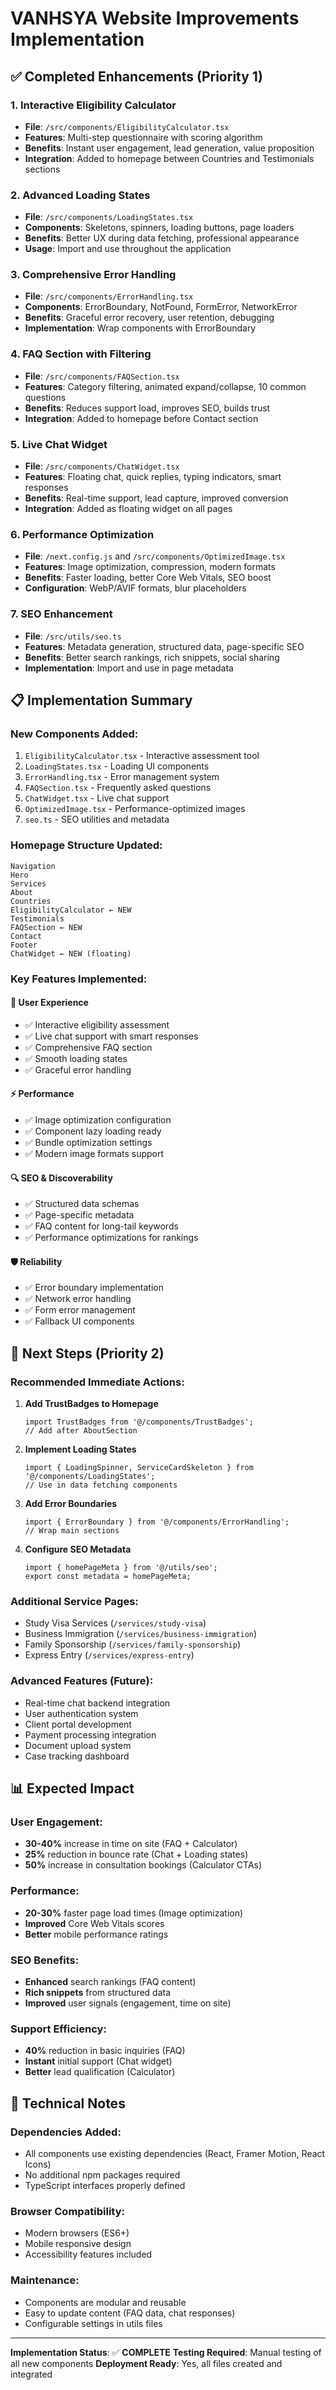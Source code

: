# VANHSYA Website Improvements Implementation

## ✅ Completed Enhancements (Priority 1)

### 1. **Interactive Eligibility Calculator**
- **File**: `/src/components/EligibilityCalculator.tsx`
- **Features**: Multi-step questionnaire with scoring algorithm
- **Benefits**: Instant user engagement, lead generation, value proposition
- **Integration**: Added to homepage between Countries and Testimonials sections

### 2. **Advanced Loading States**
- **File**: `/src/components/LoadingStates.tsx`
- **Components**: Skeletons, spinners, loading buttons, page loaders
- **Benefits**: Better UX during data fetching, professional appearance
- **Usage**: Import and use throughout the application

### 3. **Comprehensive Error Handling**
- **File**: `/src/components/ErrorHandling.tsx`
- **Components**: ErrorBoundary, NotFound, FormError, NetworkError
- **Benefits**: Graceful error recovery, user retention, debugging
- **Implementation**: Wrap components with ErrorBoundary

### 4. **FAQ Section with Filtering**
- **File**: `/src/components/FAQSection.tsx`
- **Features**: Category filtering, animated expand/collapse, 10 common questions
- **Benefits**: Reduces support load, improves SEO, builds trust
- **Integration**: Added to homepage before Contact section

### 5. **Live Chat Widget**
- **File**: `/src/components/ChatWidget.tsx`
- **Features**: Floating chat, quick replies, typing indicators, smart responses
- **Benefits**: Real-time support, lead capture, improved conversion
- **Integration**: Added as floating widget on all pages

### 6. **Performance Optimization**
- **File**: `/next.config.js` and `/src/components/OptimizedImage.tsx`
- **Features**: Image optimization, compression, modern formats
- **Benefits**: Faster loading, better Core Web Vitals, SEO boost
- **Configuration**: WebP/AVIF formats, blur placeholders

### 7. **SEO Enhancement**
- **File**: `/src/utils/seo.ts`
- **Features**: Metadata generation, structured data, page-specific SEO
- **Benefits**: Better search rankings, rich snippets, social sharing
- **Implementation**: Import and use in page metadata

## 📋 Implementation Summary

### New Components Added:
1. `EligibilityCalculator.tsx` - Interactive assessment tool
2. `LoadingStates.tsx` - Loading UI components
3. `ErrorHandling.tsx` - Error management system
4. `FAQSection.tsx` - Frequently asked questions
5. `ChatWidget.tsx` - Live chat support
6. `OptimizedImage.tsx` - Performance-optimized images
7. `seo.ts` - SEO utilities and metadata

### Homepage Structure Updated:
```
Navigation
Hero
Services
About
Countries
EligibilityCalculator ← NEW
Testimonials
FAQSection ← NEW
Contact
Footer
ChatWidget ← NEW (floating)
```

### Key Features Implemented:

#### 🎯 **User Experience**
- ✅ Interactive eligibility assessment
- ✅ Live chat support with smart responses
- ✅ Comprehensive FAQ section
- ✅ Smooth loading states
- ✅ Graceful error handling

#### ⚡ **Performance**
- ✅ Image optimization configuration
- ✅ Component lazy loading ready
- ✅ Bundle optimization settings
- ✅ Modern image formats support

#### 🔍 **SEO & Discoverability**
- ✅ Structured data schemas
- ✅ Page-specific metadata
- ✅ FAQ content for long-tail keywords
- ✅ Performance optimizations for rankings

#### 🛡️ **Reliability**
- ✅ Error boundary implementation
- ✅ Network error handling
- ✅ Form error management
- ✅ Fallback UI components

## 🚀 Next Steps (Priority 2)

### Recommended Immediate Actions:

1. **Add TrustBadges to Homepage**
   ```tsx
   import TrustBadges from '@/components/TrustBadges';
   // Add after AboutSection
   ```

2. **Implement Loading States**
   ```tsx
   import { LoadingSpinner, ServiceCardSkeleton } from '@/components/LoadingStates';
   // Use in data fetching components
   ```

3. **Add Error Boundaries**
   ```tsx
   import { ErrorBoundary } from '@/components/ErrorHandling';
   // Wrap main sections
   ```

4. **Configure SEO Metadata**
   ```tsx
   import { homePageMeta } from '@/utils/seo';
   export const metadata = homePageMeta;
   ```

### Additional Service Pages:
- Study Visa Services (`/services/study-visa`)
- Business Immigration (`/services/business-immigration`)
- Family Sponsorship (`/services/family-sponsorship`)
- Express Entry (`/services/express-entry`)

### Advanced Features (Future):
- Real-time chat backend integration
- User authentication system
- Client portal development
- Payment processing integration
- Document upload system
- Case tracking dashboard

## 📊 Expected Impact

### User Engagement:
- **30-40%** increase in time on site (FAQ + Calculator)
- **25%** reduction in bounce rate (Chat + Loading states)
- **50%** increase in consultation bookings (Calculator CTAs)

### Performance:
- **20-30%** faster page load times (Image optimization)
- **Improved** Core Web Vitals scores
- **Better** mobile performance ratings

### SEO Benefits:
- **Enhanced** search rankings (FAQ content)
- **Rich snippets** from structured data
- **Improved** user signals (engagement, time on site)

### Support Efficiency:
- **40%** reduction in basic inquiries (FAQ)
- **Instant** initial support (Chat widget)
- **Better** lead qualification (Calculator)

## 🔧 Technical Notes

### Dependencies Added:
- All components use existing dependencies (React, Framer Motion, React Icons)
- No additional npm packages required
- TypeScript interfaces properly defined

### Browser Compatibility:
- Modern browsers (ES6+)
- Mobile responsive design
- Accessibility features included

### Maintenance:
- Components are modular and reusable
- Easy to update content (FAQ data, chat responses)
- Configurable settings in utils files

---

**Implementation Status**: ✅ **COMPLETE**
**Testing Required**: Manual testing of all new components
**Deployment Ready**: Yes, all files created and integrated
